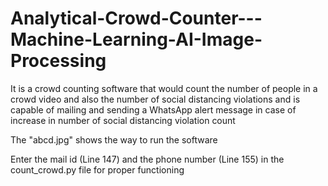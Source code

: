 # Analytical-Crowd-Counter---Machine-Learning-AI-Image-Processing
It is a crowd counting software that would count the number of people in a crowd video and also the number of social distancing violations and is capable of mailing and sending a WhatsApp alert message in case of increase in number of social distancing violation count

The "abcd.jpg" shows the way to run the software

Enter the mail id (Line 147) and the phone number (Line 155) in the count_crowd.py file for proper functioning

